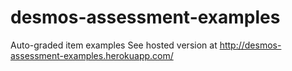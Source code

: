 # desmos-assessment-examples
Auto-graded item examples
See hosted version at http://desmos-assessment-examples.herokuapp.com/
